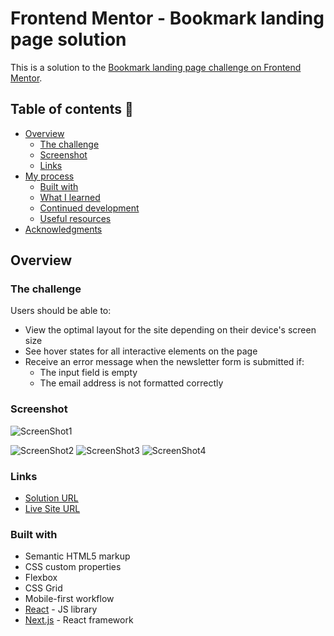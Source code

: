 # Frontend Mentor - Bookmark landing page solution

This is a solution to the [Bookmark landing page challenge on Frontend Mentor](https://www.frontendmentor.io/challenges/bookmark-landing-page-5d0b588a9edda32581d29158). 


## Table of contents 📑

- [Overview](#overview)
  - [The challenge](#the-challenge)
  - [Screenshot](#screenshot)
  - [Links](#links)
- [My process](#my-process)
  - [Built with](#built-with)
  - [What I learned](#what-i-learned)
  - [Continued development](#continued-development)
  - [Useful resources](#useful-resources)
- [Acknowledgments](#acknowledgments)

## Overview

### The challenge

Users should be able to:

- View the optimal layout for the site depending on their device's screen size
- See hover states for all interactive elements on the page
- Receive an error message when the newsletter form is submitted if:
  - The input field is empty
  - The email address is not formatted correctly

### Screenshot


![ScreenShot1](https://user-images.githubusercontent.com/86069194/158265280-a9c19721-7cf1-47b4-b31d-897058b61e50.jpg)

![ScreenShot2](https://user-images.githubusercontent.com/86069194/158265289-922af3ed-8e3e-41f9-a4a1-80d00250d499.jpg)
![ScreenShot3](https://user-images.githubusercontent.com/86069194/158265294-eb47091e-41d2-4794-86cb-70fa47aefbc0.jpg)
![ScreenShot4](https://user-images.githubusercontent.com/86069194/158265298-7050d6d1-4dda-42f2-843c-ed41c09d1557.jpg)

### Links

- [Solution URL](https://www.frontendmentor.io/solutions/css-react-html-grid-andflex-styles-Cw-8Jh9Mg)
- [Live Site URL](https://front-end-challenge-mu.vercel.app/)


### Built with

- Semantic HTML5 markup
- CSS custom properties
- Flexbox
- CSS Grid
- Mobile-first workflow
- [React](https://reactjs.org/) - JS library
- [Next.js](https://nextjs.org/) - React framework




